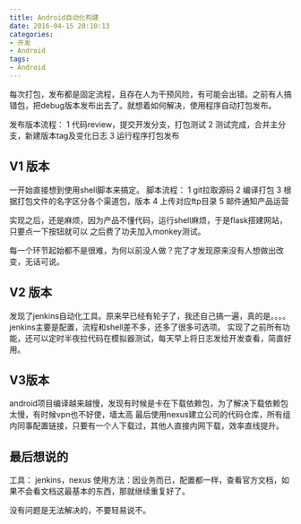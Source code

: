 ```yaml
---
title: Android自动化构建
date: 2016-04-15 20:10:13
categories:
- 开发
- Android
tags:
- Android
---
```

每次打包，发布都是固定流程，且存在人为干预风险，有可能会出错。之前有人搞错包，把debug版本发布出去了。就想着如何解决，使用程序自动打包发布。

<!--more-->

发布版本流程：
1 代码review，提交开发分支，打包测试
2 测试完成，合并主分支，新建版本tag及变化日志
3 运行程序打包发布

## V1 版本
一开始直接想到使用shell脚本来搞定。
脚本流程：
1 git拉取源码
2 编译打包
3 根据打包文件的名字区分各个渠道包，版本
4 上传对应ftp目录
5 邮件通知产品运营

实现之后，还是麻烦，因为产品不懂代码，运行shell麻烦，于是flask搭建网站，只要点一下按钮就可以
之后费了功夫加入monkey测试。

每一个环节起始都不是很难，为何以前没人做？完了才发现原来没有人想做出改变，无话可说。

## V2 版本
发现了jenkins自动化工具。原来早已经有轮子了，我还自己搞一遍，真的是。。。。
jenkins主要是配置，流程和shell差不多，还多了很多可选项。
实现了之前所有功能，还可以定时半夜拉代码在模拟器测试，每天早上将日志发给开发查看，简直好用。

## V3版本
android项目编译越来越慢，发现有时候是卡在下载依赖包，为了解决下载依赖包太慢，有时候vpn也不好使，墙太高
最后使用nexus建立公司的代码仓库，所有组内同事配置链接，只要有一个人下载过，其他人直接内网下载，效率直线提升。

## 最后想说的
工具： jenkins，nexus
使用方法：因业务而已，配置都一样，查看官方文档，如果不会看文档这最基本的东西，那就继续重复好了。

没有问题是无法解决的，不要轻易说不。
